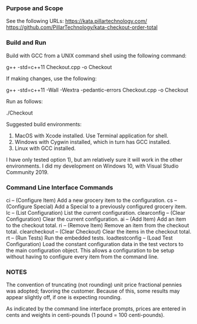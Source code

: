 ### Purpose and Scope ###

See the following URLs:
https://kata.pillartechnology.com/
https://github.com/PillarTechnology/kata-checkout-order-total

### Build and Run ###

Build with GCC from a UNIX command shell using the following command:

g++ -std=c++11 Checkout.cpp -o Checkout

If making changes, use the following:

g++ -std=c++11 -Wall -Wextra -pedantic-errors Checkout.cpp -o Checkout

Run as follows:

./Checkout

Suggested build environments:
1)	MacOS with Xcode installed. Use Terminal application for shell.
2)	Windows with Cygwin installed, which in turn has GCC installed.
3)	Linux with GCC installed.

I have only tested option 1), but am relatively sure it will work in the other environments. I did my development on Windows 10, with Visual Studio Community 2019.

### Command Line Interface Commands ###

ci – (Configure Item) Add a new grocery item to the configuration.
cs – (Configure Special) Add a Special to a previously configured grocery item.
lc – (List Configuration) List the current configuration.
clearconfig – (Clear Configuration) Clear the current configuration.
ai – (Add Item) Add an item to the checkout total.
ri – (Remove Item) Remove an item from the checkout total.
clearcheckout – (Clear Checkout) Clear the items in the checkout total.
rt – (Run Tests) Run the embedded tests.
loadtestconfig – (Load Test Configuration) Load the constant configuration data in the test vectors to the main configuration object. This allows a configuration to be setup without having to configure every item from the command line.

### NOTES ###

The convention of truncating (not rounding) unit price fractional pennies was adopted; favoring the customer. Because of this, some results may appear slightly off, if one is expecting rounding.

As indicated by the command line interface prompts, prices are entered in cents and weights in centi-pounds (1 pound = 100 centi-pounds).  
